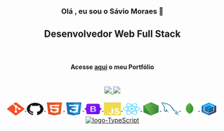 <div align="center">
  <h3>Olá , eu sou o Sávio Moraes 🚀</h3>  
  <h2>Desenvolvedor Web Full Stack</h2>
  <br>
  <h4>Acesse <a href="https://saviomoraes.github.io/" text-decoration="none" target="_blank">aqui</a> o meu Portfólio</h4>
  <br>

<div align="center">
  <a href="https://github.com/SavioMoraes">
  <img height="180em" src="https://github-readme-stats.vercel.app/api?username=SavioMoraes&show_icons=true&theme=dark&include_all_commits=true&count_private=true"/>
  <img height="180em" src="https://github-readme-stats.vercel.app/api/top-langs/?username=SavioMoraes&layout=compact&langs_count=7&theme=dark"/>
</div>
  <div style="display: inline_block"><br>
    <img align="center" alt="logo-Git" height="30" width="40" src="https://raw.githubusercontent.com/devicons/devicon/master/icons/git/git-plain.svg">
    <img align="center" alt="logo-GitHub" height="30" width="40" src="https://raw.githubusercontent.com/devicons/devicon/master/icons/github/github-original.svg">
     <img align="center" alt="logo-HTML" height="30" width="40" src="https://raw.githubusercontent.com/devicons/devicon/master/icons/html5/html5-original.svg">
    <img align="center" alt="logo-CSS" height="30" width="40" src="https://raw.githubusercontent.com/devicons/devicon/master/icons/css3/css3-original.svg">
    <img align="center" alt="logo-Bootstrap" height="30" width="40" src="https://raw.githubusercontent.com/devicons/devicon/master/icons/bootstrap/bootstrap-original.svg">
    <img align="center" alt="logo-Js" height="30" width="40"      src="https://raw.githubusercontent.com/devicons/devicon/master/icons/javascript/javascript-plain.svg">
    <img align="center" alt="logo-React" height="30" width="40" src="https://raw.githubusercontent.com/devicons/devicon/master/icons/react/react-original.svg">
    <img align="center" alt="logo-Node" height="30" width="40" src="https://raw.githubusercontent.com/devicons/devicon/master/icons/nodejs/nodejs-original.svg">
    <img align="center" alt="logo-MySql" height="30" width="40" src="https://raw.githubusercontent.com/devicons/devicon/master/icons/mysql/mysql-original.svg">
    <img align="center" alt="logo-Mongodb" height="30" width="40" src="https://raw.githubusercontent.com/devicons/devicon/master/icons/mongodb/mongodb-original.svg">
    <img align="center" alt="logo-Sequelize" height="30" width="40" src="https://raw.githubusercontent.com/devicons/devicon/master/icons/sequelize/sequelize-original.svg">
    <img align="center" alt="logo-TypeScript" height="30" width="40" src="https://cdn.jsdelivr.net/gh/devicons/devicon@latest/icons/typescript/typescript-original.svg">
          
  </div>
</div>
